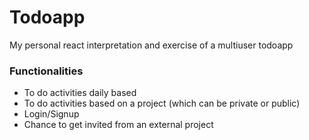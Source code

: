# Todoapp
My personal react interpretation and exercise of a multiuser todoapp


### Functionalities
- To do activities daily based
- To do activities based on a project (which can be private or public)
- Login/Signup
- Chance to get invited from an external project

### 
